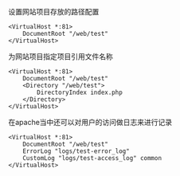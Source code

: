 
设置网站项目存放的路径配置

```shell
<VirtualHost *:81>
    DocumentRoot "/web/test"
</VirtualHost>
```

为网站项目指定项目引用文件名称

```shell
<VirtualHost *:81>
    DocumentRoot "/web/test"
    <Directory "/web/test">
        DirectoryIndex index.php
    </Directory>  
</VirtualHost>
```

在apache当中还可以对用户的访问做日志来进行记录

```shell
<VirtualHost *:81>
    DocumentRoot "/web/test"
    ErrorLog "logs/test-error_log"
    CustomLog "logs/test-access_log" common
</VirtualHost>
```
